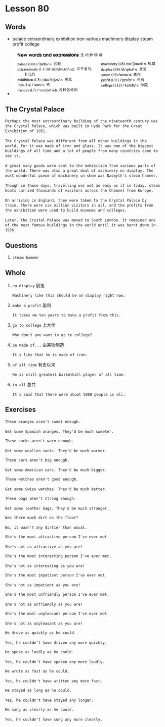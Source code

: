 # Lesson 80

## Words

- palace extraordinary exhibition iron various machinery display steam profit college

- ![Words](../../../Images/Part2/08/words-80.png)

## The Crystal Palace

```
Perhaps the most extraordinary building of the nineteenth century was the Crystal Palace, which was built in Hyde Park for the Great Exhibition of 1851.

The Crystal Palace was different from all other buildings in the world, for it was made of iron and glass. It was one of the biggest buildings of all time and a lot of people from many countries came to see it.

A great many goods were sent to the exhibition from various parts of the world. There was also a great deal of machinery on display. The most wonderful piece of machinery on show was Nasmyth's steam hammer.

Though in those days, travelling was not as easy as it is today, steam boats carried thousands of visitors across the Channel from Europe.

On arriving in England, they were taken to the Crystal Palace by train. There were six million visitors in all, and the profits from the exhibition were used to build museums and colleges.

Later, the Crystal Palace was moved to South London. It remained one of the most famous buildings in the world until it was burnt down in 1936.
```

## Questions

1. `steam hammer`

## Whole

1. `on display` 展览

   ```
   Machinery like this should be on display right now.
   ```

2. `make a profit` 盈利

   ```
   It takes me ten years to make a profit from this.
   ```

3. `go to college` 上大学

   ```
   Why don't you want to go to college?
   ```

4. `be made of...` 由某物制造

   ```
   It's like that he is made of iron.
   ```

5. `of all time` 有史以来

   ```
   He is still greatest basketball player of all time.
   ```

6. `in all` 总共

   ```
   It's said that there were about 5000 people in all.
   ```

## Exercises

```
These oranges aren't sweet enough.

Get some Spanish oranges. They'd be much sweeter.
```

```
These socks aren't warm enough.

Get some woollen socks. They'd be much warmer.
```

```
These cars aren't big enough.

Get some American cars. They'd be much bigger.
```

```
These watches aren't good enough.

Get some Swiss watches. They'd be much better.
```

```
These bags aren't strong enough.

Get some leather bags. They'd be much stronger.
```

```
Was there much dirt on the floor?

No, it wasn't any dirtier than usual.
```

```
She's the most attractive person I've ever met.

She's not as attractive as you are!
```

```
She's the most interesting person I've ever met.

She's not as interesting as you are!
```

```
She's the most impatient person I've ever met.

She's not as impatient as you are!
```

```
She's the most unfriendly person I've ever met.

She's not as unfriendly as you are!
```

```
She's the most unpleasant person I've ever met.

She's not as unpleasant as you are!
```

```
He drove as quickly as he could.

Yes, he couldn't have driven any more quickly.
```

```
He spoke as loudly as he could.

Yes, he couldn't have spoken any more loudly.
```

```
He wrote as fast as he could.

Yes, he couldn't have written any more fast.
```

```
He stayed as long as he could.

Yes, he couldn't have stayed any longer.
```

```
He sang as clearly as he could.

Yes, he couldn't have sung any more clearly.
```
